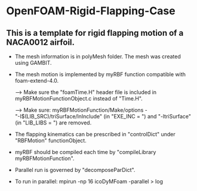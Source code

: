 # OpenFOAM-Rigid-Flapping-Case

## This is a template for rigid flapping motion of a NACA0012 airfoil.

* The mesh information is in polyMesh folder. The mesh was created using GAMBIT.

* The mesh motion is implemented by myRBF function compatible with foam-extend-4.0. 
   
   --> Make sure the "foamTime.H" header file is included in myRBFMotionFunctionObject.c instead of "Time.H". 
   
   --> Make sure: myRBFMotionFunction/Make/options -  
   "-I$(LIB_SRC)/triSurface/lnInclude" (in "EXE_INC = \")  and "-ltriSurface" (in "LIB_LIBS = \") are removed.
* The flapping kinematics can be prescribed in "controlDict" under "RBFMotion" functionObject.
* myRBF should be compiled each time by "compileLibrary myRBFMotionFunction".
* Parallel run is governed by "decomposeParDict". 
* To run in parallel: mpirun -np 16 icoDyMFoam -parallel > log
 
